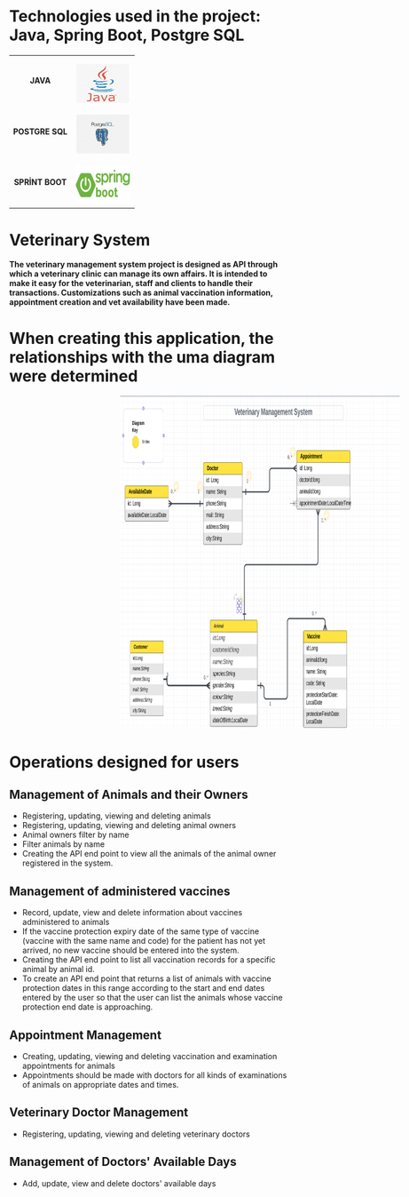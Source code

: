 # Technologies used in the project: Java, Spring Boot, Postgre SQL

<table>
  <tr>
    <td align="center" >
      <b>JAVA</b>
    </td>
    <td align="center" style="padding-top: 15px;">
      <img alt="Java" src="Java.png" width="95" height="70" />
    </td>
  </tr>
 <tr>
    <td align="center" >
      <b>POSTGRE SQL</b>
    </td>
    <td align="center" style="padding-top: 15px;">
      <img alt="SQL" src="postgresql.png" width="95" height="70" />
    </td>
  </tr>
 <td align="center" >
      <b>SPRİNT BOOT</b>
    </td>
    <td align="center" style="padding-top: 15px;">
      <img alt="SQL" src="boot.png" width="100" height="70" />
    </td>
  </tr>
</table>

# Veterinary System

<p style="font-weight: bold">
The veterinary management system project is designed as API through which a veterinary clinic can manage its own affairs. It is intended to make it easy for the veterinarian, staff and clients to handle their transactions. Customizations such as animal vaccination information, appointment creation and vet availability have been made.</p>

# When creating this application, the relationships with the uma diagram were determined

<img style="margin-left:200px" alt="veterinaryUML.png" height="600" src="veterinaryUML.png" width="800"/>

# Operations designed for users

<h2>Management of Animals and their Owners </h2>

<ul>
<li>Registering, updating, viewing and deleting animals</li>
<li>Registering, updating, viewing and deleting animal owners</li>
<li>Animal owners filter by name</li>
<li>Filter animals by name</li>
<li>Creating the API end point to view all the animals of the animal owner registered in the system.</li>
</ul>

<h2>Management of administered vaccines</h2>

<ul>
<li>Record, update, view and delete information about vaccines administered to animals</li>
<li>If the vaccine protection expiry date of the same type of vaccine (vaccine with the same name and code) for the patient has not yet arrived, no new vaccine should be entered into the system.</li>
<li>Creating the API end point to list all vaccination records for a specific animal by animal id.</li>
<li>To create an API end point that returns a list of animals with vaccine protection dates in this range according to the start and end dates entered by the user so that the user can list the animals whose vaccine protection end date is approaching.</li>
</ul>

<h2>Appointment Management</h2>

<ul>
<li>Creating, updating, viewing and deleting vaccination and examination appointments for animals</li>
<li>Appointments should be made with doctors for all kinds of examinations of animals on appropriate dates and times.</li>
</ul>

<h2>Veterinary Doctor Management</h2>

<ul>
<li>Registering, updating, viewing and deleting veterinary doctors</li>
</ul>

<h2>Management of Doctors' Available Days</h2>
<ul>
<li>Add, update, view and delete doctors' available days</li>

</ul>